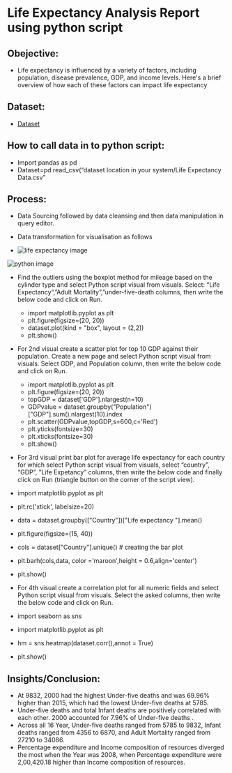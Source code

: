 
# Life Expectancy Analysis Report using python script

## Obejective:
- Life expectancy is influenced by a variety of factors, including population, disease prevalence, GDP, and income levels. Here's a brief overview of how each of these factors can impact life expectancy

## Dataset:
- <a href="https://github.com/jagrutibhagwat29/Life-Expectancy-Analysis-using-Python/blob/main/Life%20Expectancy%20Data.csv">Dataset</a>

## How to call data in to python script:
- Import pandas as pd
- Dataset=pd.read_csv(“dataset location in your system/Life Expectancy Data.csv”
  
## Process:
-	Data Sourcing followed by data cleansing and then data manipulation in query editor.
-	Data transformation for visualisation as follows
  
-	![life expectancy image](https://github.com/user-attachments/assets/d5b18f36-4e4f-4057-bc2a-2d2207e20df8)
  
  ![python image](https://github.com/user-attachments/assets/b4320805-ddc1-4ad1-adc2-0c9a8714cfce)

- Find the outliers using the boxplot method for mileage based on the cylinder type and select Python script visual from visuals. Select: “Life Expectancy”,”Adult Mortality”,”under-five-death columns, then write the below code and click on Run.
  - import matplotlib.pyplot as plt
  - plt.figure(figsize=(20, 20))
  - dataset.plot(kind = "box", layout = (2,2))
  - plt.show()

- For 2nd visual create a scatter plot for top 10 GDP against their population. Create a new page and select Python script visual from 
  visuals. Select GDP, and Population column, then write the below code and click on Run. 
  - import matplotlib.pyplot as plt
  - plt.figure(figsize=(20, 20))
  - topGDP = dataset['GDP'].nlargest(n=10)
  - GDPvalue = dataset.groupby("Population")["GDP"].sum().nlargest(10).index
  - plt.scatter(GDPvalue,topGDP,s=600,c='Red')
  - plt.yticks(fontsize=30)
  -  plt.xticks(fontsize=30)
  - plt.show()
  
-	For 3rd visual print bar plot for average life expectancy for each country for which select Python script visual from visuals, select 
  “country”, “GDP”, ”Life Expetancy” columns, then write the below code and finally click on Run (triangle button on the corner of the 
  script view). 
  - import matplotlib.pyplot as plt 
  - plt.rc('xtick', labelsize=20) 
  - data = dataset.groupby(["Country"])["Life expectancy "].mean() 
  - plt.figure(figsize=(15, 40)) 
  - cols = dataset["Country"].unique() # creating the bar plot 
  - plt.barh(cols,data, color ='maroon',height = 0.6,align='center') 
  - plt.show()

-	For 4th visual create a correlation plot for all numeric fields and select Python script visual from visuals. Select the asked columns, then write the below code and click on Run. 
  - import seaborn as sns
  - import matplotlib.pyplot as plt
  - hm = sns.heatmap(dataset.corr(),annot = True)
  - plt.show()

## Insights/Conclusion:

- At 9832, 2000 had the highest Under-five deaths and was 69.96% higher than 2015, which had the lowest Under-five deaths at 5785.  
- Under-five deaths and total Infant deaths are positively correlated with each other.  2000 accounted for 7.96% of Under-five deaths .
-  Across all 16 Year, Under-five deaths ranged from 5785 to 9832, Infant deaths ranged from 4356 to 6870, and Adult Mortality ranged from 27210 to 34086.  
- Percentage expenditure and Income composition of resources diverged the most when the Year was 2008, when Percentage expenditure were 2,00,420.18 higher than Income composition of resources.

